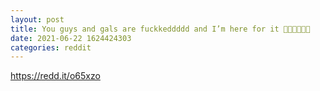 ```yaml
--- 
layout: post 
title: You guys and gals are fuckkeddddd and I’m here for it 🙏🏻🙌🏻💎💎 
date: 2021-06-22 1624424303 
categories: reddit 
--- 
```

https://redd.it/o65xzo